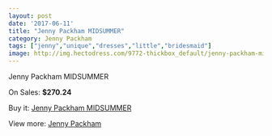 ```yaml
---
layout: post
date: '2017-06-11'
title: "Jenny Packham MIDSUMMER"
category: Jenny Packham
tags: ["jenny","unique","dresses","little","bridesmaid"]
image: http://img.hectodress.com/9772-thickbox_default/jenny-packham-midsummer.jpg
---
```

Jenny Packham MIDSUMMER

On Sales: **$270.24**
<a href="https://www.hectodress.com/jenny-packham/4903-jenny-packham-midsummer.html"><amp-img layout="responsive" width="600" height="600" src="//img.hectodress.com/9772-thickbox_default/jenny-packham-midsummer.jpg" alt="Jenny Packham MIDSUMMER 0" /></a>

Buy it: [Jenny Packham MIDSUMMER](https://www.hectodress.com/jenny-packham/4903-jenny-packham-midsummer.html "Jenny Packham MIDSUMMER")

View more: [Jenny Packham](https://www.hectodress.com/80-jenny-packham "Jenny Packham")